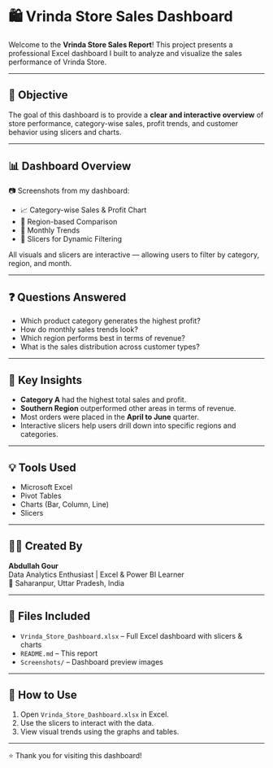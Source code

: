 
# 🛍️ Vrinda Store Sales Dashboard

Welcome to the **Vrinda Store Sales Report**! This project presents a professional Excel dashboard I built to analyze and visualize the sales performance of Vrinda Store.

---

## 📌 Objective

The goal of this dashboard is to provide a **clear and interactive overview** of store performance, category-wise sales, profit trends, and customer behavior using slicers and charts.

---

## 📊 Dashboard Overview

📷 Screenshots from my dashboard:

- 📈 Category-wise Sales & Profit Chart  
- 🧭 Region-based Comparison  
- 📆 Monthly Trends  
- 📍 Slicers for Dynamic Filtering

All visuals and slicers are interactive — allowing users to filter by category, region, and month.

---

## ❓ Questions Answered

- Which product category generates the highest profit?
- How do monthly sales trends look?
- Which region performs best in terms of revenue?
- What is the sales distribution across customer types?

---

## 🧠 Key Insights

- **Category A** had the highest total sales and profit.
- **Southern Region** outperformed other areas in terms of revenue.
- Most orders were placed in the **April to June** quarter.
- Interactive slicers help users drill down into specific regions and categories.

---

## 💡 Tools Used

- Microsoft Excel
- Pivot Tables
- Charts (Bar, Column, Line)
- Slicers

---

## 🧑‍💻 Created By

**Abdullah Gour**  
Data Analytics Enthusiast | Excel & Power BI Learner  
📍 Saharanpur, Uttar Pradesh, India

---

## 📁 Files Included

- `Vrinda_Store_Dashboard.xlsx` – Full Excel dashboard with slicers & charts
- `README.md` – This report
- `Screenshots/` – Dashboard preview images

---

## 🚀 How to Use

1. Open `Vrinda_Store_Dashboard.xlsx` in Excel.
2. Use the slicers to interact with the data.
3. View visual trends using the graphs and tables.

---

⭐ Thank you for visiting this dashboard!
